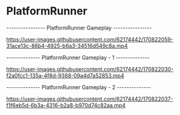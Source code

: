 # PlatformRunner


---------------- PlatformRunner Gameplay ----------------


https://user-images.githubusercontent.com/62174442/170822059-31ace13c-86b4-4925-b6a3-34516d549c8a.mp4


-------------- PlatformRunner Gameplay - 1 --------------


https://user-images.githubusercontent.com/62174442/170822030-f2a0fcc1-135a-4f8d-9388-09a4d7a52853.mp4


-------------- PlatformRunner Gameplay - 2 --------------


https://user-images.githubusercontent.com/62174442/170822037-f1f6eb5d-6b3a-4316-b2a8-b970d74c82aa.mp4

